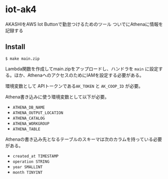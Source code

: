 # iot-ak4

AKASHIをAWS Iot Buttonで勤怠つけるためのツール ついでにAthenaに情報を記録する

## Install

```shell
$ make main.zip
```

Lambda関数を作成してmain.zipをアップロードし、ハンドラを `main` に設定する。ほか、AthenaへのアクセスのためにIAMを設定する必要がある。

環境変数として APIトークンである`AK_TOKEN` と `AK_COOP_ID` が必要。

Athena書き込みに使う環境変数として以下が必要。

- `ATHENA_DB_NAME`
- `ATHENA_OUTPUT_LOCATION`
- `ATHENA_CATALOG`
- `ATHENA_WORKGROUP`
- `ATHENA_TABLE`

Athenaの書き込み先となるテーブルのスキーマは次のカラムを持っている必要がある。

- `created_at TIMESTAMP`
- `operation STRING`
- `year SMALLINT`
- `month TINYINT`
